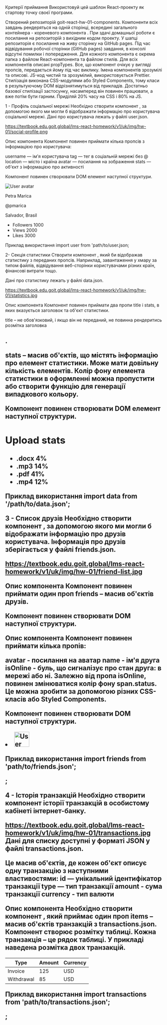 Критерії приймання Використовуй цей шаблон React-проекту як стартову точку своєї
програми.

Створений репозиторій goit-react-hw-01-components. Компоненти всіх завдань
рендеряться на одній сторінці, всередині загального контейнера - кореневого
компонента <App>. При здачі домашньої роботи є посилання на репозиторій з
вихідним кодом проекту. У шапці репозиторія є посилання на живу сторінку на
GitHub pages. Під час відвідування робочої сторінки (GitHub pages) завдання, в
консолі відсутні помилки і попередження. Для кожного компонента є окрема папка з
файлом React-компонента та файлом стилів. Для всіх компонентів описані
propTypes. Все, що компонент очікує у вигляді пропсів, передається йому під час
виклику. Імена компонентів зрозумілі та описові. JS-код чистий та зрозумілий,
використовується Prettier. Стилізація виконана CSS-модулями або Styled
Components, тому класи в результуючому DOM відрізнятимуться від прикладів.
Достатньо базової стилізації застосунку, насамперед він повинен працювати, а вже
потім бути гарним. Приділяй 20% часу на CSS і 80% на JS.

1 - Профіль соціальної мережі Необхідно створити компонент <Profile>, за
допомогою якого ми могли б відображати інформацію про користувача соціальної
мережі. Дані про користувача лежать у файлі user.json.

https://textbook.edu.goit.global/lms-react-homework/v1/uk/img/hw-01/social-profile.png

Опис компонента <Profile> Компонент повинен приймати кілька пропсів з
інформацією про користувача:

username — ім'я користувача tag — тег в соціальній мережі без @ location — місто
і країна avatar — посилання на зображення stats — об'єкт з інформацією про
активності

Компонент повинен створювати DOM елемент наступної структури.

<div class="profile">
  <div class="description">
    <img
      src="https://cdn-icons-png.flaticon.com/512/1077/1077012.png"
      alt="User avatar"
      class="avatar"
    />
    <p class="name">Petra Marica</p>
    <p class="tag">@pmarica</p>
    <p class="location">Salvador, Brasil</p>
  </div>

  <ul class="stats">
    <li>
      <span class="label">Followers</span>
      <span class="quantity">1000</span>
    </li>
    <li>
      <span class="label">Views</span>
      <span class="quantity">2000</span>
    </li>
    <li>
      <span class="label">Likes</span>
      <span class="quantity">3000</span>
    </li>
  </ul>
</div>

Приклад використання import user from 'path/to/user.json;

<Profile
  username={user.username}
  tag={user.tag}
  location={user.location}
  avatar={user.avatar}
  stats={user.stats}
/>

2- Секція статистики Створити компонент <Statistics>, який би відображав
статистику з переданих пропсів. Наприклад, завантаження у хмару за типом файлів,
відвідування веб-сторінки користувачами різних країн, фінансові витрати тощо.

Дані про статистику лежать у файлі data.json.

https://textbook.edu.goit.global/lms-react-homework/v1/uk/img/hw-01/statistics.jpg

Опис компонента <Statistics> Компонент повинен приймати два пропи title і stats,
в яких вказується заголовок та об'єкт статистики.

title – не обов'язковий, і якщо він не переданий, не повинна рендеритись
розмітка заголовка <h2>.

stats – масив об'єктів, що містять інформацію про елемент статистики. Може мати
довільну кількість елементів. Колір фону елемента статистики в оформленні можна
пропустити або створити функцію для генерації випадкового кольору.

Компонент повинен створювати DOM елемент наступної структури.

<section class="statistics">
  <h2 class="title">Upload stats</h2>

  <ul class="stat-list">
    <li class="item">
      <span class="label">.docx</span>
      <span class="percentage">4%</span>
    </li>
    <li class="item">
      <span class="label">.mp3</span>
      <span class="percentage">14%</span>
    </li>
    <li class="item">
      <span class="label">.pdf</span>
      <span class="percentage">41%</span>
    </li>
    <li class="item">
      <span class="label">.mp4</span>
      <span class="percentage">12%</span>
    </li>
  </ul>
</section>

Приклад використання import data from '/path/to/data.json';

<Statistics title="Upload stats" stats={data} />
<Statistics stats={data} />

3 - Список друзів Необхідно створити компонент <FriendList>, за допомогою якого
ми могли б відображати інформацію про друзів користувача. Інформація про друзів
зберігається у файлі friends.json.

https://textbook.edu.goit.global/lms-react-homework/v1/uk/img/hw-01/friend-list.jpg

Опис компонента <FriendList> Компонент повинен приймати один проп friends –
масив об'єктів друзів.

Компонент повинен створювати DOM наступної структури.

<ul class="friend-list">
  <!-- Довільна кіл-сть FriendListItem -->
</ul>

Опис компонента <FriendListItem> Компонент повинен приймати кілька пропів:

avatar - посилання на аватар name - ім'я друга isOnline - буль, що сигналізує
про стан друга: в мережі або ні. Залежно від пропа isOnline, повинен змінюватися
колір фону span.status. Це можна зробити за допомогою різних CSS-класів або
Styled Components.

Компонент повинен створювати DOM наступної структури.

<li class="item">
  <span class="status"></span>
  <img class="avatar" src="" alt="User avatar" width="48" />
  <p class="name"></p>
</li>

Приклад використання import friends from 'path/to/friends.json';

<FriendList friends={friends} />;

4 - Історія транзакцій Необхідно створити компонент історії транзакцій в
особистому кабінеті інтернет-банку.

https://textbook.edu.goit.global/lms-react-homework/v1/uk/img/hw-01/transactions.jpg
Дані для списку доступні у форматі JSON у файлі transactions.json.

Це масив об'єктів, де кожен об'єкт описує одну транзакцію з наступними
властивостями: id — унікальний ідентифікатор транзакції type — тип транзакції
amount - сума транзакції currency - тип валюти

Опис компонента <TransactionHistory> Необхідно створити компонент
<TransactionHistory>, який приймає один проп items – масив об'єктів транзакцій з
transactions.json. Компонент створює розмітку таблиці. Кожна транзакція – це
рядок таблиці. У прикладі наведена розмітка двох транзакцій.

<table class="transaction-history">
  <thead>
    <tr>
      <th>Type</th>
      <th>Amount</th>
      <th>Currency</th>
    </tr>
  </thead>

  <tbody>
    <tr>
      <td>Invoice</td>
      <td>125</td>
      <td>USD</td>
    </tr>
    <tr>
      <td>Withdrawal</td>
      <td>85</td>
      <td>USD</td>
    </tr>
  </tbody>
</table>

Приклад використання import transactions from 'path/to/transactions.json';

<TransactionHistory items={transactions} />;
